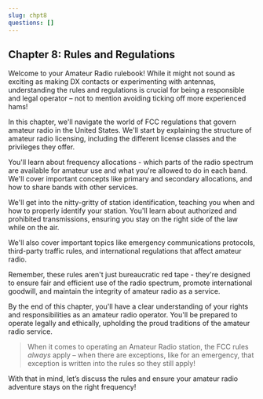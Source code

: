 ```yaml
---
slug: chpt8
questions: []
---
```


## Chapter 8: Rules and Regulations

Welcome to your Amateur Radio rulebook! While it might not sound as exciting as making DX contacts or experimenting with antennas, understanding the rules and regulations is crucial for being a responsible and legal operator – not to mention avoiding ticking off more experienced hams!

In this chapter, we'll navigate the world of FCC regulations that govern amateur radio in the United States. We'll start by explaining the structure of amateur radio licensing, including the different license classes and the privileges they offer.

You'll learn about frequency allocations - which parts of the radio spectrum are available for amateur use and what you're allowed to do in each band. We'll cover important concepts like primary and secondary allocations, and how to share bands with other services.

We'll get into the nitty-gritty of station identification, teaching you when and how to properly identify your station. You'll learn about authorized and prohibited transmissions, ensuring you stay on the right side of the law while on the air.

We'll also cover important topics like emergency communications protocols, third-party traffic rules, and international regulations that affect amateur radio.

Remember, these rules aren't just bureaucratic red tape - they're designed to ensure fair and efficient use of the radio spectrum, promote international goodwill, and maintain the integrity of amateur radio as a service.

By the end of this chapter, you'll have a clear understanding of your rights and responsibilities as an amateur radio operator. You'll be prepared to operate legally and ethically, upholding the proud traditions of the amateur radio service.

> When it comes to operating an Amateur Radio station, the FCC rules *always* apply – when there are exceptions, like for an emergency, that exception is written into the rules so they still apply!

With that in mind, let’s discuss the rules and ensure your amateur radio adventure stays on the right frequency!  
